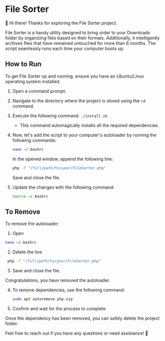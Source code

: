 # File Sorter

👋 Hi there! Thanks for exploring the File Sorter project.

File Sorter is a handy utility designed to bring order to your Downloads folder by organizing files based on their formats. Additionally, it intelligently archives files that have remained untouched for more than 6 months. The script seamlessly runs each time your computer boots up.

## How to Run

To get File Sorter up and running, ensure you have an Ubuntu/Linux operating system installed.

1. Open a command prompt.
2. Navigate to the directory where the project is stored using the `cd` command.
3. Execute the following command: `./install.sh`.
   - This command automagically installs all the required dependencies.

4. Now, let's add the script to your computer's autoloader by running the following commands:
   ```bash
   nano ~/.bashrc
   ```
   In the opened window, append the following line:
   ```bash
   php -f "/full/path/to/your/FileSorter.php"
   ```
   Save and close the file.

5. Update the changes with the following command:
   ```bash
   source ~/.bashrc
   ```

## To Remove

To remove the autoloader:

1. Open 
```bash 
nano ~/.bashrc
```
2. Delete the line
```bash
 php -f "/full/path/to/your/FileSorter.php"
```
3. Save and close the file.
   
Congratulations, you have removed the autoloader.

4. To remove dependencies, use the following command:
   ```bash
   sudo apt autoremove php-zip
   ```
5. Confirm and wait for the process to complete.

Once the dependency has been removed, you can safely delete the project folder.

Feel free to reach out if you have any questions or need assistance! 🚀
